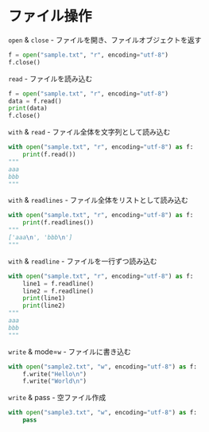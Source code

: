# ファイル操作

`open` & `close` - ファイルを開き、ファイルオブジェクトを返す
```py
f = open("sample.txt", "r", encoding="utf-8")
f.close()
```

`read` - ファイルを読み込む
```py
f = open("sample.txt", "r", encoding="utf-8")
data = f.read()
print(data)
f.close()
```

`with` & `read` - ファイル全体を文字列として読み込む
```py
with open("sample.txt", "r", encoding="utf-8") as f:
    print(f.read())
"""
aaa
bbb
"""
```

`with` & `readlines` - ファイル全体をリストとして読み込む
```py
with open("sample.txt", "r", encoding="utf-8") as f:
    print(f.readlines())
"""
['aaa\n', 'bbb\n']
"""
```

`with` & `readline` - ファイルを一行ずつ読み込む
```py
with open("sample.txt", "r", encoding="utf-8") as f:
    line1 = f.readline()
    line2 = f.readline()
    print(line1)
    print(line2)
"""
aaa
bbb
"""
```

`write` & mode=`w` - ファイルに書き込む
```py
with open("sample2.txt", "w", encoding="utf-8") as f:
    f.write("Hello\n")
    f.write("World\n")
```

`write` & pass - 空ファイル作成
```py
with open("sample3.txt", "w", encoding="utf-8") as f:
    pass
```
